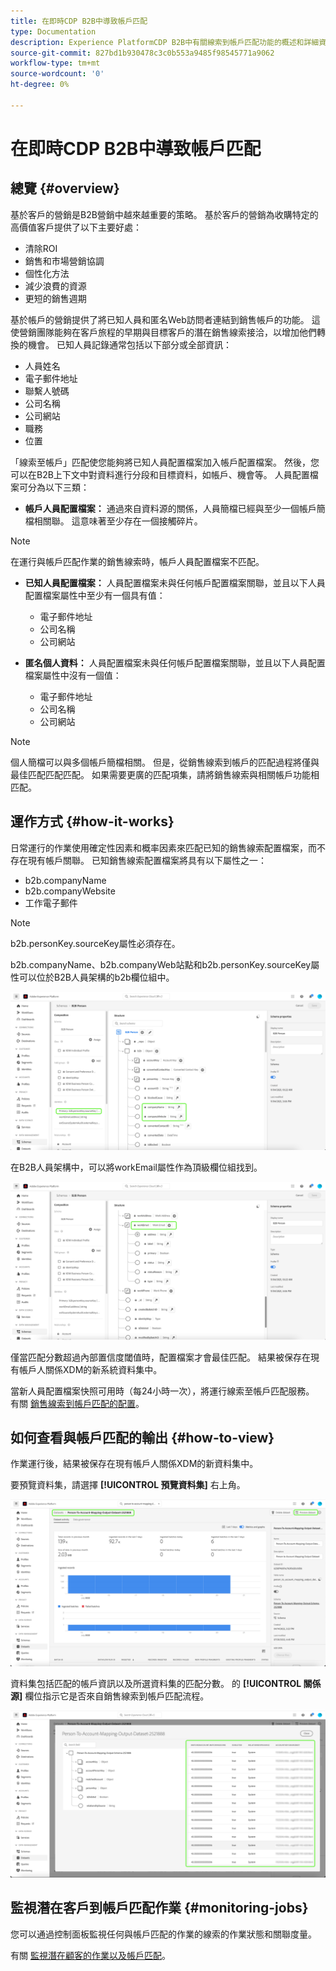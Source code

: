 ```yaml
---
title: 在即時CDP B2B中導致帳戶匹配
type: Documentation
description: Experience PlatformCDP B2B中有關線索到帳戶匹配功能的概述和詳細資訊。
source-git-commit: 827bd1b930478c3c0b553a9485f98545771a9062
workflow-type: tm+mt
source-wordcount: '0'
ht-degree: 0%

---
```



# 在即時CDP B2B中導致帳戶匹配

## 總覽 {#overview}

基於客戶的營銷是B2B營銷中越來越重要的策略。 基於客戶的營銷為收購特定的高價值客戶提供了以下主要好處：

- 清除ROI
- 銷售和市場營銷協調
- 個性化方法
- 減少浪費的資源
- 更短的銷售週期

基於帳戶的營銷提供了將已知人員和匿名Web訪問者連結到銷售帳戶的功能。 這使營銷團隊能夠在客戶旅程的早期與目標客戶的潛在銷售線索接洽，以增加他們轉換的機會。 已知人員記錄通常包括以下部分或全部資訊：

- 人員姓名
- 電子郵件地址
- 聯繫人號碼
- 公司名稱
- 公司網站
- 職務
- 位置

「線索至帳戶」匹配使您能夠將已知人員配置檔案加入帳戶配置檔案。 然後，您可以在B2B上下文中對資料進行分段和目標資料，如帳戶、機會等。 人員配置檔案可分為以下三類：

- **帳戶人員配置檔案：** 通過來自資料源的關係，人員簡檔已經與至少一個帳戶簡檔相關聯。 這意味著至少存在一個接觸碎片。

>[!NOTE]
>
> 在運行與帳戶匹配作業的銷售線索時，帳戶人員配置檔案不匹配。

- **已知人員配置檔案：** 人員配置檔案未與任何帳戶配置檔案關聯，並且以下人員配置檔案屬性中至少有一個具有值：

   - 電子郵件地址
   - 公司名稱
   - 公司網站

- **匿名個人資料：** 人員配置檔案未與任何帳戶配置檔案關聯，並且以下人員配置檔案屬性中沒有一個值：

   - 電子郵件地址
   - 公司名稱
   - 公司網站

>[!NOTE]
>
> 個人簡檔可以與多個帳戶簡檔相關。 但是，從銷售線索到帳戶的匹配過程將僅與最佳匹配匹配匹配。 如果需要更廣的匹配項集，請將銷售線索與相關帳戶功能相匹配。

## 運作方式 {#how-it-works}

日常運行的作業使用確定性因素和概率因素來匹配已知的銷售線索配置檔案，而不存在現有帳戶關聯。 已知銷售線索配置檔案將具有以下屬性之一：

- b2b.companyName
- b2b.companyWebsite
- 工作電子郵件

>[!NOTE]
>
> b2b.personKey.sourceKey屬性必須存在。

b2b.companyName、b2b.companyWeb站點和b2b.personKey.sourceKey屬性可以位於B2B人員架構的b2b欄位組中。

![顯示屬性的B2B人員架構](/help/rtcdp/accounts/images/b2b-person-schema.png)

在B2B人員架構中，可以將workEmail屬性作為頂級欄位組找到。

![顯示workEmail的B2B人員架構](/help/rtcdp/accounts/images/b2b-person-workemail.png)

僅當匹配分數超過內部置信度閾值時，配置檔案才會最佳匹配。 結果被保存在現有帳戶人關係XDM的新系統資料集中。

當新人員配置檔案快照可用時（每24小時一次），將運行線索至帳戶匹配服務。 有關 [銷售線索到帳戶匹配的配置](/help/rtcdp/accounts/account-profile-ui-guide.md)。

## 如何查看與帳戶匹配的輸出 {#how-to-view}

作業運行後，結果被保存在現有帳戶人關係XDM的新資料集中。

要預覽資料集，請選擇 **[!UICONTROL 預覽資料集]** 右上角。

![新資料集](/help/rtcdp/accounts/images/b2b-dataset-output.png)

資料集包括匹配的帳戶資訊以及所選資料集的匹配分數。 的 **[!UICONTROL 關係源]** 欄位指示它是否來自銷售線索到帳戶匹配流程。

![預覽資料集置信度分數和輸出](/help/rtcdp/accounts/images/b2b-dataset-preview.png)

## 監視潛在客戶到帳戶匹配作業 {#monitoring-jobs}

您可以通過控制面板監視任何與帳戶匹配的作業的線索的作業狀態和關聯度量。

有關 [監視潛在顧客的作業以及帳戶匹配](/help/dataflows/ui/b2b/monitor-profile-enrichment.md)。
